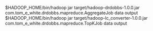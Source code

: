 $HADOOP_HOME/bin/hadoop jar target/hadoop-drdobbs-1.0.0.jar com.tom_e_white.drdobbs.mapreduce.AggregateJob data output
$HADOOP_HOME/bin/hadoop jar target/hadoop-lc_converter-1.0.0.jar com.tom_e_white.drdobbs.mapreduce.TopKJob data output